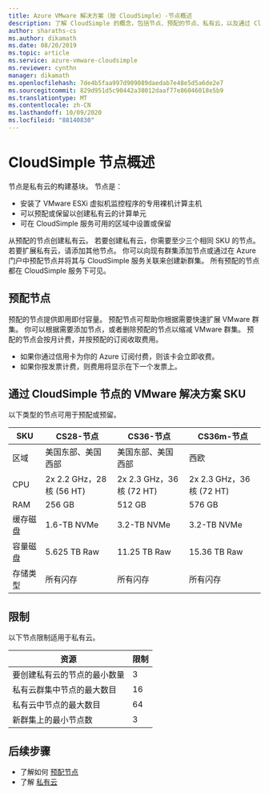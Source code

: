 ```yaml
---
title: Azure VMware 解决方案（按 CloudSimple）-节点概述
description: 了解 CloudSimple 的概念，包括节点、预配的节点、私有云，以及通过 CloudSimple 节点的 VMware 解决方案 Sku。
author: sharaths-cs
ms.author: dikamath
ms.date: 08/20/2019
ms.topic: article
ms.service: azure-vmware-cloudsimple
ms.reviewer: cynthn
manager: dikamath
ms.openlocfilehash: 7de4b5faa997d909089daedab7e48e5d5a6de2e7
ms.sourcegitcommit: 829d951d5c90442a38012daaf77e86046018e5b9
ms.translationtype: MT
ms.contentlocale: zh-CN
ms.lasthandoff: 10/09/2020
ms.locfileid: "88140830"
---
```

# <a name="cloudsimple-nodes-overview"></a>CloudSimple 节点概述

节点是私有云的构建基块。 节点是：

* 安装了 VMware ESXi 虚拟机监控程序的专用裸机计算主机  
* 可以预配或保留以创建私有云的计算单元
* 可在 CloudSimple 服务可用的区域中设置或保留

从预配的节点创建私有云。 若要创建私有云，你需要至少三个相同 SKU 的节点。 若要扩展私有云，请添加其他节点。  你可以向现有群集添加节点或通过在 Azure 门户中预配节点并将其与 CloudSimple 服务关联来创建新群集。  所有预配的节点都在 CloudSimple 服务下可见。  

## <a name="provisioned-nodes"></a>预配节点

预配的节点提供即用即付容量。 预配节点可帮助你根据需要快速扩展 VMware 群集。 你可以根据需要添加节点，或者删除预配的节点以缩减 VMware 群集。 预配的节点会按月计费，并按预配的订阅收取费用。

* 如果你通过信用卡为你的 Azure 订阅付费，则该卡会立即收费。
* 如果你按发票计费，则费用将显示在下一个发票上。

## <a name="vmware-solution-by-cloudsimple-nodes-sku"></a>通过 CloudSimple 节点的 VMware 解决方案 SKU

以下类型的节点可用于预配或预留。

| SKU           | CS28-节点                 | CS36-节点                 | CS36m-节点                |
|---------------|-----------------------------|-----------------------------|-----------------------------|
| 区域        | 美国东部、美国西部            | 美国东部、美国西部            | 西欧                 |
| CPU           | 2x 2.2 GHz，28核 (56 HT)  | 2x 2.3 GHz，36核 (72 HT)  | 2x 2.3 GHz，36核 (72 HT)  |
| RAM           | 256 GB                      | 512 GB                      | 576 GB                      |
| 缓存磁盘    | 1.6-TB NVMe                 | 3.2-TB NVMe                 | 3.2-TB NVMe                 |
| 容量磁盘 | 5.625 TB Raw                | 11.25 TB Raw                | 15.36 TB Raw                |
| 存储类型  | 所有闪存                   | 所有闪存                   | 所有闪存                   |

## <a name="limits"></a>限制

以下节点限制适用于私有云。

| 资源 | 限制 |
|----------|-------|
| 要创建私有云的节点的最小数量 | 3 |
| 私有云群集中节点的最大数目 | 16 |
| 私有云中节点的最大数目 | 64 |
| 新群集上的最小节点数 | 3 |

## <a name="next-steps"></a>后续步骤

* 了解如何 [预配节点](create-nodes.md)
* 了解 [私有云](cloudsimple-private-cloud.md)
